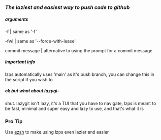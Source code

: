 ### *The laziest **and** easiest way to push code to github*

##### arguments
-f | same as '-f'

-fwl | same as '--force-with-lease'

commit message | alternative to using the prompt for a commit message

##### Important info
lzps automatically uses 'main' as it's push branch, you can change this in the script if you wish to


##### ok but what about lazygi-
shut.
lazygit isn't lazy,
it's a TUI that you have to navigate,
lzps is meant to be fast, minimal and super easy and lazy to use, and that's what it is

### Pro Tip
Use [ezsh](https://github.com/AAATBSGSHU/ezsh) to make using lzps even lazier and easier
